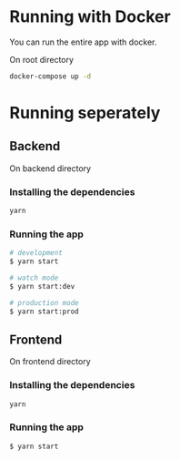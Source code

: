 # Running with Docker
You can run the entire app with docker.

On root directory

```bash
docker-compose up -d
```

# Running seperately

## Backend

On backend directory

### Installing the dependencies

```bash
yarn
```

### Running the app

```bash
# development
$ yarn start

# watch mode
$ yarn start:dev

# production mode
$ yarn start:prod
```

## Frontend

On frontend directory

### Installing the dependencies

```bash
yarn
```

### Running the app

```bash
$ yarn start
```